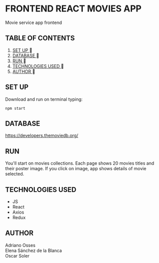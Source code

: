 # FRONTEND REACT MOVIES APP
Movie service app frontend
## TABLE OF CONTENTS
1. [ SET UP ](#inst) :rocket:
2. [ DATABASE ](#be) :rocket:
3. [ RUN ](#run) :rocket:
4. [ TECHNOLOGIES USED ](#tech) :rocket:
5. [ AUTHOR ](#author) :rocket:

<a name="inst"></a>
## SET UP
Download and run on terminal typing:
```
npm start
```


<a name="be"></a>
## DATABASE
https://developers.themoviedb.org/

<a name="run"></a>
## RUN
You'll start on movies collections. Each page shows 20 movies titles and their poster image. 
If you click on image, app shows details of movie selected.
<a name="tech"></a>
## TECHNOLOGIES USED
- JS
- React
- Axios
- Redux

<a name="author"></a>
## AUTHOR
Adriano Osses <br>
Elena Sánchez de la Blanca  <br>
Oscar Soler  <br>